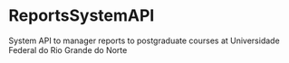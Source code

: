 # ReportsSystemAPI
System API to manager reports to postgraduate courses at Universidade Federal do Rio Grande do Norte
